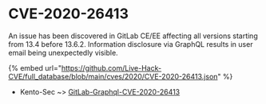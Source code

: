 # CVE-2020-26413

An issue has been discovered in GitLab CE/EE affecting all versions starting from 13.4 before 13.6.2. Information disclosure via GraphQL results in user email being unexpectedly visible.

{% embed url="https://github.com/Live-Hack-CVE/full_database/blob/main/cves/2020/CVE-2020-26413.json" %}


* Kento-Sec ~> [GitLab-Graphql-CVE-2020-26413](https://www.alice-snow.ru/2020/database/cve-2020-26413/gitlab-graphql-cve-2020-26413-kento-sec)